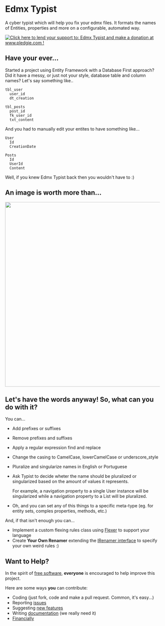 # Edmx Typist

A cyber typist which will help you fix your edmx files. It formats the names of Entities, properties and more on a configurable, automated way. 

[![Click here to lend your support to: Edmx Typist and make a donation at www.pledgie.com !](http://www.pledgie.com/campaigns/17089.png?skin_name=chrome)][pledgie]

## Have your ever...

Started a project using Entity Framework with a Database First approach? Did it have a messy, or just not your style, database table and column names? Let's say something like..

    tbl_user
      user_id
      dt_creation
    
    tbl_posts
      post_id
      fk_user_id
      txt_content
      
And you had to manually edit your entites to have something like…

    User
      Id
      CreationDate
    
    Posts
      Id
      UserId
      Content
      
Well, if you knew Edmx Typist back then you wouldn't have to :)

## An image is worth more than… 

<a href="images/screenshot.png" target="_blank">
  <img src="http://projects/static/EdmxTypist/images/screenshot.png" style="width: 600px" />
</a>

## Let's have the words anyway! So, what can you do with it?

You can...

* Add prefixes or suffixes
* Remove prefixes and suffixes
* Apply a regular expression find and replace
* Change the casing to CamelCase, lowerCamelCase or underscore_style
* Pluralize and singularize names in English or Portuguese
* Ask Typist to decide wheter the name should be pluralized or singularized based on the amount of values it represents.

    For example, a navigation property to a single User instance will be singularized while a navigation property to a List<Post> will be pluralized.
    
* Oh, and you can set any of this things to a specific meta-type (eg. for entity sets, comples properties, methods, etc.)

And, if that isn't enough you can…

* Implement a custom flexing rules class using [Flexer][] to support your language
* Create **Your Own Renamer** extending the [IRenamer interface][] to specify your own weird rules :)

[Flexer]: http://github.com/svallory/Flexer
[IRenamer interface]: https://github.com/svallory/EdmxTypist/blob/master/EdmxTypist/Renamer/IRenamer.cs

## Want to Help?

In the spirit of [free software][freesw], **everyone** is encouraged to help
improve this project.

[freesw]: http://www.fsf.org/licensing/essays/free-sw.html

Here are some ways **you** can contribute:

* Coding (just fork, code and make a pull request. Common, it's easy...)
* Reporting [issues][]
* Suggesting [new features][issues]
* Writing [documentation][wiki] (we really need it)
* [Financially][pledgie]

[pledgie]: http://www.pledgie.com/campaigns/17089
[issues]: https://github.com/svallory/EdmxTypist/issues
[wiki]: https://github.com/svallory/EdmxTypist/wiki